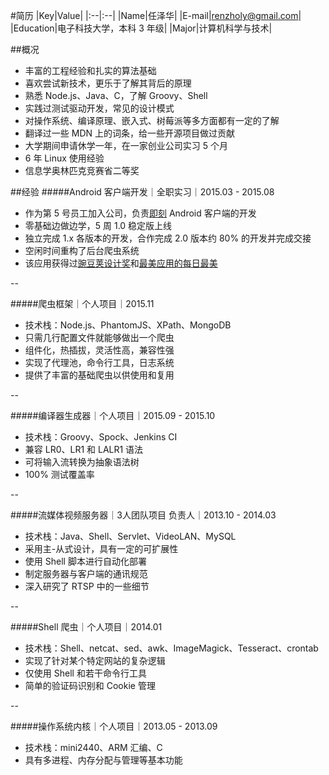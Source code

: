 #简历
|Key|Value|
|:--|:--|
|Name|任泽华|
|E-mail|[renzholy@gmail.com](mailto:renzholy@gmail.com)|
|Education|电子科技大学，本科 3 年级|
|Major|计算机科学与技术|

##概况
- 丰富的工程经验和扎实的算法基础
- 喜欢尝试新技术，更乐于了解其背后的原理
- 熟悉 Node.js、Java、C，了解 Groovy、Shell
- 实践过测试驱动开发，常见的设计模式
- 对操作系统、编译原理、嵌入式、树莓派等多方面都有一定的了解
- 翻译过一些 MDN 上的词条，给一些开源项目做过贡献
- 大学期间申请休学一年，在一家创业公司实习 5 个月
- 6 年 Linux 使用经验
- 信息学奥林匹克竞赛省二等奖

##经验
#####Android 客户端开发｜全职实习｜2015.03 - 2015.08
- 作为第 5 号员工加入公司，负责[即刻](http://jike.ruguoapp.com) Android 客户端的开发
- 零基础边做边学，5 周 1.0 稳定版上线
- 独立完成 1.x 各版本的开发，合作完成 2.0 版本约 80% 的开发并完成交接
- 空闲时间重构了后台爬虫系统
- 该应用获得过[豌豆荚设计奖](http://www.wandoujia.com/award/blog/com.ruguoapp.jike)和[最美应用的每日最美](http://zuimeia.com/app/2879/)

--

#####爬虫框架｜个人项目｜2015.11
- 技术栈：Node.js、PhantomJS、XPath、MongoDB
- 只需几行配置文件就能够做出一个爬虫
- 组件化，热插拔，灵活性高，兼容性强
- 实现了代理池，命令行工具，日志系统
- 提供了丰富的基础爬虫以供使用和复用

--

#####编译器生成器｜个人项目｜2015.09 - 2015.10
- 技术栈：Groovy、Spock、Jenkins CI
- 兼容 LR0、LR1 和 LALR1 语法
- 可将输入流转换为抽象语法树
- 100% 测试覆盖率

--

#####流媒体视频服务器｜3人团队项目 负责人｜2013.10 - 2014.03
- 技术栈：Java、Shell、Servlet、VideoLAN、MySQL
- 采用主-从式设计，具有一定的可扩展性
- 使用 Shell 脚本进行自动化部署
- 制定服务器与客户端的通讯规范
- 深入研究了 RTSP 中的一些细节

--

#####Shell 爬虫｜个人项目｜2014.01
- 技术栈：Shell、netcat、sed、awk、ImageMagick、Tesseract、crontab
- 实现了针对某个特定网站的复杂逻辑
- 仅使用 Shell 和若干命令行工具
- 简单的验证码识别和 Cookie 管理

--

#####操作系统内核｜个人项目｜2013.05 - 2013.09
- 技术栈：mini2440、ARM 汇编、C
- 具有多进程、内存分配与管理等基本功能


